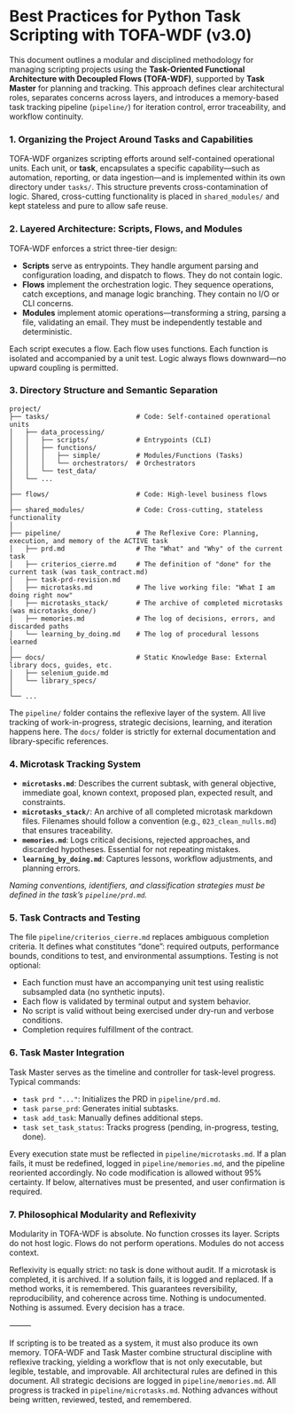 # Best Practices for Python Task Scripting with TOFA-WDF (v3.0)

This document outlines a modular and disciplined methodology for managing scripting projects using the **Task-Oriented Functional Architecture with Decoupled Flows (TOFA-WDF)**, supported by **Task Master** for planning and tracking. This approach defines clear architectural roles, separates concerns across layers, and introduces a memory-based task tracking pipeline (`pipeline/`) for iteration control, error traceability, and workflow continuity.

### 1. Organizing the Project Around Tasks and Capabilities
TOFA-WDF organizes scripting efforts around self-contained operational units. Each unit, or **task**, encapsulates a specific capability—such as automation, reporting, or data ingestion—and is implemented within its own directory under `tasks/`. This structure prevents cross-contamination of logic. Shared, cross-cutting functionality is placed in `shared_modules/` and kept stateless and pure to allow safe reuse.

### 2. Layered Architecture: Scripts, Flows, and Modules
TOFA-WDF enforces a strict three-tier design:
- **Scripts** serve as entrypoints. They handle argument parsing and configuration loading, and dispatch to flows. They do not contain logic.
- **Flows** implement the orchestration logic. They sequence operations, catch exceptions, and manage logic branching. They contain no I/O or CLI concerns.
- **Modules** implement atomic operations—transforming a string, parsing a file, validating an email. They must be independently testable and deterministic.

Each script executes a flow. Each flow uses functions. Each function is isolated and accompanied by a unit test. Logic always flows downward—no upward coupling is permitted.

### 3. Directory Structure and Semantic Separation
```plaintext
project/
├── tasks/                      # Code: Self-contained operational units
│   ├── data_processing/
│   │   ├── scripts/            # Entrypoints (CLI)
│   │   ├── functions/
│   │   │   ├── simple/         # Modules/Functions (Tasks)
│   │   │   └── orchestrators/  # Orchestrators
│   │   └── test_data/
│   └── ...
│
├── flows/                      # Code: High-level business flows
│
├── shared_modules/             # Code: Cross-cutting, stateless functionality
│
├── pipeline/                   # The Reflexive Core: Planning, execution, and memory of the ACTIVE task
│   ├── prd.md                  # The "What" and "Why" of the current task
│   ├── criterios_cierre.md     # The definition of "done" for the current task (was task_contract.md)
│   ├── task-prd-revision.md
│   ├── microtasks.md           # The live working file: "What I am doing right now"
│   ├── microtasks_stack/       # The archive of completed microtasks (was microtasks_done/)
│   ├── memories.md             # The log of decisions, errors, and discarded paths
│   └── learning_by_doing.md    # The log of procedural lessons learned
│
├── docs/                       # Static Knowledge Base: External library docs, guides, etc.
│   ├── selenium_guide.md
│   └── library_specs/
│
└── ...
```
The `pipeline/` folder contains the reflexive layer of the system. All live tracking of work-in-progress, strategic decisions, learning, and iteration happens here. The `docs/` folder is strictly for external documentation and library-specific references.

### 4. Microtask Tracking System
- **`microtasks.md`**: Describes the current subtask, with general objective, immediate goal, known context, proposed plan, expected result, and constraints.
- **`microtasks_stack/`**: An archive of all completed microtask markdown files. Filenames should follow a convention (e.g., `023_clean_nulls.md`) that ensures traceability.
- **`memories.md`**: Logs critical decisions, rejected approaches, and discarded hypotheses. Essential for not repeating mistakes.
- **`learning_by_doing.md`**: Captures lessons, workflow adjustments, and planning errors.

*Naming conventions, identifiers, and classification strategies must be defined in the task’s `pipeline/prd.md`.*

### 5. Task Contracts and Testing
The file `pipeline/criterios_cierre.md` replaces ambiguous completion criteria. It defines what constitutes “done”: required outputs, performance bounds, conditions to test, and environmental assumptions. Testing is not optional:
- Each function must have an accompanying unit test using realistic subsampled data (no synthetic inputs).
- Each flow is validated by terminal output and system behavior.
- No script is valid without being exercised under dry-run and verbose conditions.
- Completion requires fulfillment of the contract.

### 6. Task Master Integration
Task Master serves as the timeline and controller for task-level progress. Typical commands:
- `task prd "..."`: Initializes the PRD in `pipeline/prd.md`.
- `task parse_prd`: Generates initial subtasks.
- `task add_task`: Manually defines additional steps.
- `task set_task_status`: Tracks progress (pending, in-progress, testing, done).

Every execution state must be reflected in `pipeline/microtasks.md`. If a plan fails, it must be redefined, logged in `pipeline/memories.md`, and the pipeline reoriented accordingly. No code modification is allowed without 95% certainty. If below, alternatives must be presented, and user confirmation is required.

### 7. Philosophical Modularity and Reflexivity
Modularity in TOFA-WDF is absolute. No function crosses its layer. Scripts do not host logic. Flows do not perform operations. Modules do not access context.

Reflexivity is equally strict: no task is done without audit. If a microtask is completed, it is archived. If a solution fails, it is logged and replaced. If a method works, it is remembered. This guarantees reversibility, reproducibility, and coherence across time. Nothing is undocumented. Nothing is assumed. Every decision has a trace.

⸻

If scripting is to be treated as a system, it must also produce its own memory. TOFA-WDF and Task Master combine structural discipline with reflexive tracking, yielding a workflow that is not only executable, but legible, testable, and improvable. All architectural rules are defined in this document. All strategic decisions are logged in `pipeline/memories.md`. All progress is tracked in `pipeline/microtasks.md`. Nothing advances without being written, reviewed, tested, and remembered.